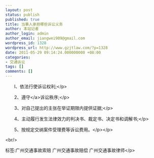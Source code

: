 ```yaml
---
layout: post
status: publish
published: true
title: 当事人承担哪些诉讼义务
author: 本站记者
author_login: admin
author_email: jiangwei909@gmail.com
wordpress_id: 1328
wordpress_url: http://www.gzjtlaw.com/?p=1328
date: 2011-05-29 09:14:24.000000000 +08:00
categories:
- 交通诉讼
tags: []
comments: []
---
```

<p><p>　　l、依法行使诉讼权利;<&#47;p><p>　　2、<a>遵守<&#47;a>诉讼秩序;<&#47;p><p>　　3、对自己提出的主张在举证期限内提供证据;<&#47;p><p>　　4、主动履行发生法律效力的判决书、裁定书、决定书和调解书;<&#47;p><p>　　5、按规定交纳案件受理费等诉讼费用。<&#47;p><&#47;p><br&#47;><p>标签:广州交通事故索赔 广州交通事故赔偿 广州交通事故律师<&#47;p>
